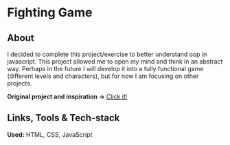 # Fighting Game

## About

I decided to complete this project/exercise to better understand oop in javascript. This project allowed me to open my mind and think in an abstract way. Perhaps in the future I will develop it into a fully functional game (different levels and characters), but for now I am focusing on other projects.

**Original project and inspiration ->** [Click it!](https://github.com/chriscourses/fighting-game)

## Links, Tools & Tech-stack

**Used:** HTML, CSS, JavaScript
